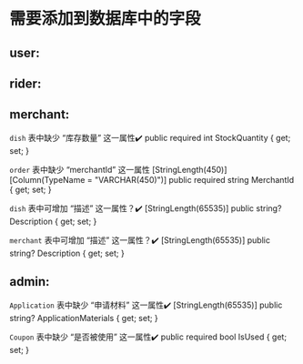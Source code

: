 # 需要添加到数据库中的字段

## user:





## rider:





## merchant: 

`dish` 表中缺少 “库存数量” 这一属性✔️
public required int StockQuantity { get; set; }

`order` 表中缺少 “merchantId” 这一属性
[StringLength(450)]
[Column(TypeName = "VARCHAR(450)")]
public required string MerchantId { get; set; }

`dish` 表中可增加 “描述” 这一属性？✔️
[StringLength(65535)]
public string? Description { get; set; } 

`merchant` 表中可增加 “描述” 这一属性？✔️
[StringLength(65535)]
public string? Description { get; set; } 

## admin:

`Application` 表中缺少 “申请材料” 这一属性✔️
[StringLength(65535)]
public string? ApplicationMaterials { get; set; }

`Coupon` 表中缺少 “是否被使用” 这一属性✔️
public required bool IsUsed { get; set; }
